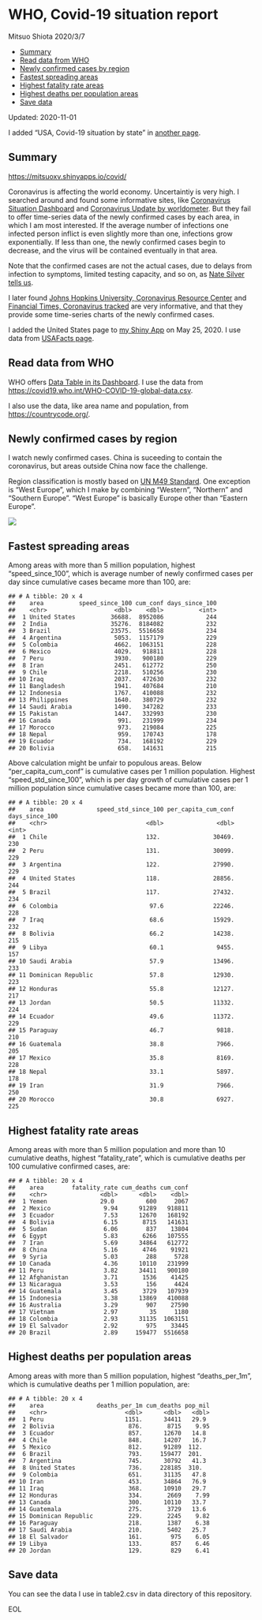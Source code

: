 WHO, Covid-19 situation report
================
Mitsuo Shiota
2020/3/7

  - [Summary](#summary)
  - [Read data from WHO](#read-data-from-who)
  - [Newly confirmed cases by region](#newly-confirmed-cases-by-region)
  - [Fastest spreading areas](#fastest-spreading-areas)
  - [Highest fatality rate areas](#highest-fatality-rate-areas)
  - [Highest deaths per population
    areas](#highest-deaths-per-population-areas)
  - [Save data](#save-data)

Updated: 2020-11-01

I added “USA, Covid-19 situation by state” in [another page](USA.md).

## Summary

<https://mitsuoxv.shinyapps.io/covid/>

Coronavirus is affecting the world economy. Uncertaintiy is very high. I
searched around and found some informative sites, like [Coronavirus
Situation
Dashboard](https://who.maps.arcgis.com/apps/opsdashboard/index.html#/c88e37cfc43b4ed3baf977d77e4a0667)
and [Coronavirus Update by
worldometer](https://www.worldometers.info/coronavirus/). But they fail
to offer time-series data of the newly confirmed cases by each area, in
which I am most interested. If the average number of infections one
infected person inflict is even slightly more than one, infections grow
exponentially. If less than one, the newly confirmed cases begin to
decrease, and the virus will be contained eventually in that area.

Note that the confirmed cases are not the actual cases, due to delays
from infection to symptoms, limited testing capacity, and so on, as
[Nate Silver tells
us](https://fivethirtyeight.com/features/coronavirus-case-counts-are-meaningless/).

I later found [Johns Hopkins University, Coronavirus Resource
Center](https://coronavirus.jhu.edu/) and [Financial Times, Coronavirus
tracked](https://www.ft.com/content/a26fbf7e-48f8-11ea-aeb3-955839e06441)
are very informative, and that they provide some time-series charts of
the newly confirmed cases.

I added the United States page to [my Shiny
App](https://mitsuoxv.shinyapps.io/covid/) on May 25, 2020. I use data
from [USAFacts
page](https://usafacts.org/visualizations/coronavirus-covid-19-spread-map/).

## Read data from WHO

WHO offers [Data Table in its Dashboard](https://covid19.who.int/table).
I use the data from
<https://covid19.who.int/WHO-COVID-19-global-data.csv>.

I also use the data, like area name and population, from
<https://countrycode.org/>.

## Newly confirmed cases by region

I watch newly confirmed cases. China is suceeding to contain the
coronavirus, but areas outside China now face the challenge.

Region classification is mostly based on [UN M49
Standard](https://unstats.un.org/unsd/methodology/m49/). One exception
is “West Europe”, which I make by combining “Western”, “Northern” and
“Southern Europe”. “West Europe” is basically Europe other than
“Eastern Europe”.

![](README_files/figure-gfm/chart-1.png)<!-- -->

## Fastest spreading areas

Among areas with more than 5 million population, highest
“speed\_since\_100”, which is average number of newly confirmed cases
per day since cumulative cases became more than 100, are:

    ## # A tibble: 20 x 4
    ##    area          speed_since_100 cum_conf days_since_100
    ##    <chr>                   <dbl>    <dbl>          <int>
    ##  1 United States          36688.  8952086            244
    ##  2 India                  35276.  8184082            232
    ##  3 Brazil                 23575.  5516658            234
    ##  4 Argentina               5053.  1157179            229
    ##  5 Colombia                4662.  1063151            228
    ##  6 Mexico                  4029.   918811            228
    ##  7 Peru                    3930.   900180            229
    ##  8 Iran                    2451.   612772            250
    ##  9 Chile                   2218.   510256            230
    ## 10 Iraq                    2037.   472630            232
    ## 11 Bangladesh              1941.   407684            210
    ## 12 Indonesia               1767.   410088            232
    ## 13 Philippines             1640.   380729            232
    ## 14 Saudi Arabia            1490.   347282            233
    ## 15 Pakistan                1447.   332993            230
    ## 16 Canada                   991.   231999            234
    ## 17 Morocco                  973.   219084            225
    ## 18 Nepal                    959.   170743            178
    ## 19 Ecuador                  734.   168192            229
    ## 20 Bolivia                  658.   141631            215

Above calculation might be unfair to populous areas. Below
“per\_capita\_cum\_conf” is cumulative cases per 1 million population.
Highest “speed\_std\_since\_100”, which is per day growth of cumulative
cases per 1 million population since cumulative cases became more than
100, are:

    ## # A tibble: 20 x 4
    ##    area               speed_std_since_100 per_capita_cum_conf days_since_100
    ##    <chr>                            <dbl>               <dbl>          <int>
    ##  1 Chile                            132.               30469.            230
    ##  2 Peru                             131.               30099.            229
    ##  3 Argentina                        122.               27990.            229
    ##  4 United States                    118.               28856.            244
    ##  5 Brazil                           117.               27432.            234
    ##  6 Colombia                          97.6              22246.            228
    ##  7 Iraq                              68.6              15929.            232
    ##  8 Bolivia                           66.2              14238.            215
    ##  9 Libya                             60.1               9455.            157
    ## 10 Saudi Arabia                      57.9              13496.            233
    ## 11 Dominican Republic                57.8              12930.            223
    ## 12 Honduras                          55.8              12127.            217
    ## 13 Jordan                            50.5              11332.            224
    ## 14 Ecuador                           49.6              11372.            229
    ## 15 Paraguay                          46.7               9818.            210
    ## 16 Guatemala                         38.8               7966.            205
    ## 17 Mexico                            35.8               8169.            228
    ## 18 Nepal                             33.1               5897.            178
    ## 19 Iran                              31.9               7966.            250
    ## 20 Morocco                           30.8               6927.            225

## Highest fatality rate areas

Among areas with more than 5 million population and more than 10
cumulative deaths, highest “fatality\_rate”, which is cumulative deaths
per 100 cumulative confirmed cases, are:

    ## # A tibble: 20 x 4
    ##    area        fatality_rate cum_deaths cum_conf
    ##    <chr>               <dbl>      <dbl>    <dbl>
    ##  1 Yemen               29.0         600     2067
    ##  2 Mexico               9.94      91289   918811
    ##  3 Ecuador              7.53      12670   168192
    ##  4 Bolivia              6.15       8715   141631
    ##  5 Sudan                6.06        837    13804
    ##  6 Egypt                5.83       6266   107555
    ##  7 Iran                 5.69      34864   612772
    ##  8 China                5.16       4746    91921
    ##  9 Syria                5.03        288     5728
    ## 10 Canada               4.36      10110   231999
    ## 11 Peru                 3.82      34411   900180
    ## 12 Afghanistan          3.71       1536    41425
    ## 13 Nicaragua            3.53        156     4424
    ## 14 Guatemala            3.45       3729   107939
    ## 15 Indonesia            3.38      13869   410088
    ## 16 Australia            3.29        907    27590
    ## 17 Vietnam              2.97         35     1180
    ## 18 Colombia             2.93      31135  1063151
    ## 19 El Salvador          2.92        975    33445
    ## 20 Brazil               2.89     159477  5516658

## Highest deaths per population areas

Among areas with more than 5 million population, highest
“deaths\_per\_1m”, which is cumulative deaths per 1 million
population, are:

    ## # A tibble: 20 x 4
    ##    area               deaths_per_1m cum_deaths pop_mil
    ##    <chr>                      <dbl>      <dbl>   <dbl>
    ##  1 Peru                       1151.      34411   29.9 
    ##  2 Bolivia                     876.       8715    9.95
    ##  3 Ecuador                     857.      12670   14.8 
    ##  4 Chile                       848.      14207   16.7 
    ##  5 Mexico                      812.      91289  112.  
    ##  6 Brazil                      793.     159477  201.  
    ##  7 Argentina                   745.      30792   41.3 
    ##  8 United States               736.     228185  310.  
    ##  9 Colombia                    651.      31135   47.8 
    ## 10 Iran                        453.      34864   76.9 
    ## 11 Iraq                        368.      10910   29.7 
    ## 12 Honduras                    334.       2669    7.99
    ## 13 Canada                      300.      10110   33.7 
    ## 14 Guatemala                   275.       3729   13.6 
    ## 15 Dominican Republic          229.       2245    9.82
    ## 16 Paraguay                    218.       1387    6.38
    ## 17 Saudi Arabia                210.       5402   25.7 
    ## 18 El Salvador                 161.        975    6.05
    ## 19 Libya                       133.        857    6.46
    ## 20 Jordan                      129.        829    6.41

## Save data

You can see the data I use in table2.csv in data directory of this
repository.

EOL
